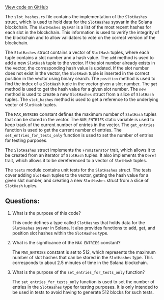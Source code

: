 
[View code on GitHub](https://github.com/solana-labs/solana/blob/master/sdk/program/src/slot_hashes.rs)

The `slot_hashes.rs` file contains the implementation of the `SlotHashes` struct, which is used to hold data for the `SlotHashes` sysvar in the Solana blockchain. The `SlotHashes` sysvar is a list of the most recent hashes for each slot in the blockchain. This information is used to verify the integrity of the blockchain and to allow validators to vote on the correct version of the blockchain.

The `SlotHashes` struct contains a vector of `SlotHash` tuples, where each tuple contains a slot number and a hash value. The `add` method is used to add a new `SlotHash` tuple to the vector. If the slot number already exists in the vector, the corresponding hash value is updated. If the slot number does not exist in the vector, the `SlotHash` tuple is inserted in the correct position in the vector using binary search. The `position` method is used to find the index of a `SlotHash` tuple in the vector given a slot number. The `get` method is used to get the hash value for a given slot number. The `new` method is used to create a new `SlotHashes` struct from a slice of `SlotHash` tuples. The `slot_hashes` method is used to get a reference to the underlying vector of `SlotHash` tuples.

The `MAX_ENTRIES` constant defines the maximum number of `SlotHash` tuples that can be stored in the vector. The `NUM_ENTRIES` static variable is used to keep track of the current number of entries in the vector. The `get_entries` function is used to get the current number of entries. The `set_entries_for_tests_only` function is used to set the number of entries for testing purposes.

The `SlotHashes` struct implements the `FromIterator` trait, which allows it to be created from an iterator of `SlotHash` tuples. It also implements the `Deref` trait, which allows it to be dereferenced to a vector of `SlotHash` tuples.

The `tests` module contains unit tests for the `SlotHashes` struct. The tests cover adding `SlotHash` tuples to the vector, getting the hash value for a given slot number, and creating a new `SlotHashes` struct from a slice of `SlotHash` tuples.
## Questions: 
 1. What is the purpose of this code?
    
    This code defines a type called `SlotHashes` that holds data for the `SlotHashes` sysvar in Solana. It also provides functions to add, get, and position slot hashes within the `SlotHashes` type.

2. What is the significance of the `MAX_ENTRIES` constant?
    
    The `MAX_ENTRIES` constant is set to 512, which represents the maximum number of slot hashes that can be stored in the `SlotHashes` type. This corresponds to about 2.5 minutes of time in the Solana blockchain.

3. What is the purpose of the `set_entries_for_tests_only` function?
    
    The `set_entries_for_tests_only` function is used to set the number of entries in the `SlotHashes` type for testing purposes. It is only intended to be used in tests to avoid having to generate 512 blocks for such tests.